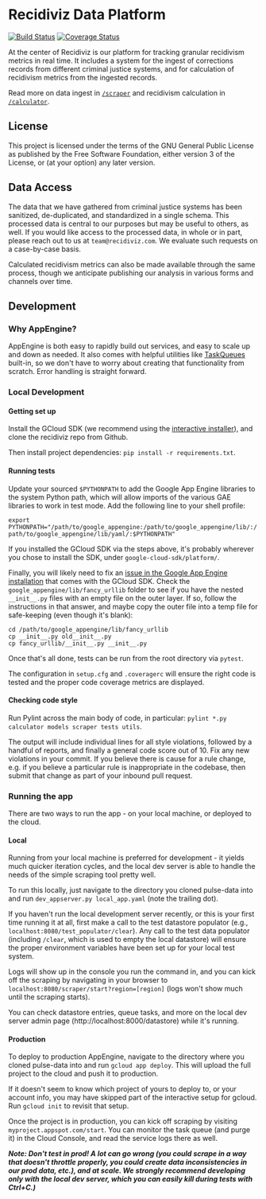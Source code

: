 # Recidiviz Data Platform

[![Build Status](https://travis-ci.org/Recidiviz/pulse-data.svg?branch=master)](https://travis-ci.org/Recidiviz/pulse-data) [![Coverage Status](https://coveralls.io/repos/github/Recidiviz/pulse-data/badge.svg?branch=master)](https://coveralls.io/github/Recidiviz/pulse-data?branch=master)

At the center of Recidiviz is our platform for tracking granular recidivism metrics in real time. It includes a system
for the ingest of corrections records from different criminal justice systems, and for calculation of recidivism metrics
from the ingested records.

Read more on data ingest in [`/scraper`](./scraper) and recidivism calculation in [`/calculator`](./calculator).

License
-------

This project is licensed under the terms of the GNU General Public License as published by the Free Software Foundation,
either version 3 of the License, or (at your option) any later version.

Data Access
------

The data that we have gathered from criminal justice systems has been sanitized, de-duplicated, and standardized in a
single schema. This processed data is central to our purposes but may be useful to others, as well. If you would like
access to the processed data, in whole or in part, please reach out to us at `team@recidiviz.com`. We evaluate such
requests on a case-by-case basis.

Calculated recidivism metrics can also be made available through the same process, though we anticipate publishing our
analysis in various forms and channels over time.

Development
------

### Why AppEngine?
AppEngine is both easy to rapidly build out services, and easy to scale up and down as needed. It also comes with
helpful utilities like [TaskQueues](https://cloud.google.com/appengine/docs/standard/python/taskqueue/push/) built-in,
so we don't have to worry about creating that functionality from scratch. Error handling is straight forward.

### Local Development

#### Getting set up
Install the GCloud SDK (we recommend using the [interactive installer](https://cloud.google.com/sdk/downloads#interactive)),
and clone the recidiviz repo from Github.

Then install project dependencies: `pip install -r requirements.txt`.

#### Running tests
Update your sourced `$PYTHONPATH` to add the Google App Engine libraries to the system Python path, which will
allow imports of the various GAE libraries to work in test mode. Add the following line to your shell profile:

`export PYTHONPATH="/path/to/google_appengine:/path/to/google_appengine/lib/:/path/to/google_appengine/lib/yaml/:$PYTHONPATH"`

If you installed the GCloud SDK via the steps above, it's probably wherever you chose to install the SDK, under
`google-cloud-sdk/platform/`.

Finally, you will likely need to fix an [issue in the Google App Engine installation](https://stackoverflow.com/a/27274135)
that comes with the GCloud SDK. Check the `google_appengine/lib/fancy_urllib` folder to see if you have the nested
`__init__.py` files with an empty file on the outer layer. If so, follow the instructions in that answer, and maybe
copy the outer file into a temp file for safe-keeping (even though it's blank):

```
cd /path/to/google_appengine/lib/fancy_urllib
cp __init__.py old__init__.py
cp fancy_urllib/__init__.py __init__.py
```

Once that's all done, tests can be run from the root directory via `pytest`.

The configuration in `setup.cfg` and `.coveragerc` will ensure the right code is tested and the proper code coverage
metrics are displayed.

#### Checking code style
Run Pylint across the main body of code, in particular: `pylint *.py calculator models scraper tests utils`.

The output will include individual lines for all style violations, followed by a handful of reports, and finally a
general code score out of 10. Fix any new violations in your commit. If you believe there is cause for a rule change,
e.g. if you believe a particular rule is inappropriate in the codebase, then submit that change as part of your
inbound pull request.

### Running the app
There are two ways to run the app - on your local machine, or deployed to the cloud.

#### Local
Running from your local machine is preferred for development - it yields much quicker iteration cycles, and the local
dev server is able to handle the needs of the simple scraping tool pretty well.

To run this locally, just navigate to the directory you cloned pulse-data into and run `dev_appserver.py local_app.yaml`
(note the trailing dot).

If you haven't run the local development server recently, or this is your first time running it at all, first make a
call to the test datastore populator (e.g., `localhost:8080/test_populator/clear`). Any call to the test data populator
(including `/clear`, which is used to empty the local datastore) will ensure the proper environment variables have been set
up for your local test system.

Logs will show up in the console you run the command in, and you can kick off the scraping by navigating in your browser
to `localhost:8080/scraper/start?region=[region]` (logs won't show much until the scraping starts).

You can check datastore entries, queue tasks, and more on the local dev server admin page (http://localhost:8000/datastore)
while it's running.

#### Production
To deploy to production AppEngine, navigate to the directory where you cloned pulse-data into and run
`gcloud app deploy`. This will upload the full project to the cloud and push it to production.

If it doesn't seem to know which project of yours to deploy to, or your account info, you may have skipped part of the
interactive setup for gcloud. Run `gcloud init` to revisit that setup.

Once the project is in production, you can kick off scraping by visiting `myproject.appspot.com/start`. You can monitor
the task queue (and purge it) in the Cloud Console, and read the service logs there as well.

**_Note: Don't test in prod! A lot can go wrong (you could scrape in a way that doesn't throttle properly, you could
create data inconsistencies in our prod data, etc.), and at scale. We strongly recommend developing only with the local
dev server, which you can easily kill during tests with Ctrl+C.)_**

